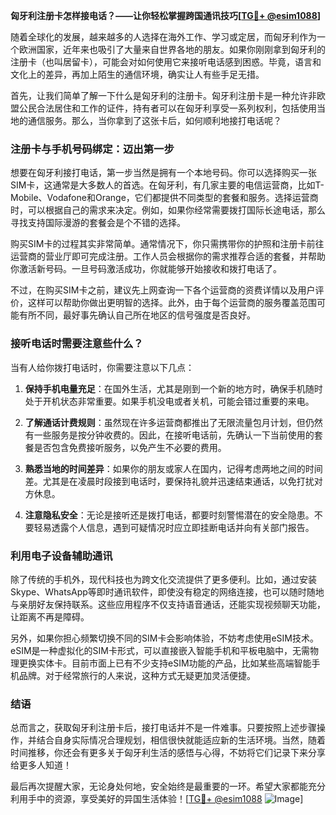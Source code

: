 **匈牙利注册卡怎样接电话？——让你轻松掌握跨国通讯技巧[[TG💪+ @esim1088](https://t.me/s/esim1088)]**

随着全球化的发展，越来越多的人选择在海外工作、学习或定居，而匈牙利作为一个欧洲国家，近年来也吸引了大量来自世界各地的朋友。如果你刚刚拿到匈牙利的注册卡（也叫居留卡），可能会对如何使用它来接听电话感到困惑。毕竟，语言和文化上的差异，再加上陌生的通信环境，确实让人有些手足无措。

首先，让我们简单了解一下什么是匈牙利的注册卡。匈牙利注册卡是一种允许非欧盟公民合法居住和工作的证件，持有者可以在匈牙利享受一系列权利，包括使用当地的通信服务。那么，当你拿到了这张卡后，如何顺利地接打电话呢？

### 注册卡与手机号码绑定：迈出第一步

想要在匈牙利接打电话，第一步当然是拥有一个本地号码。你可以选择购买一张SIM卡，这通常是大多数人的首选。在匈牙利，有几家主要的电信运营商，比如T-Mobile、Vodafone和Orange，它们都提供不同类型的套餐和服务。选择运营商时，可以根据自己的需求来决定。例如，如果你经常需要拨打国际长途电话，那么寻找支持国际漫游的套餐会是个不错的选择。

购买SIM卡的过程其实非常简单。通常情况下，你只需携带你的护照和注册卡前往运营商的营业厅即可完成注册。工作人员会根据你的需求推荐合适的套餐，并帮助你激活新号码。一旦号码激活成功，你就能够开始接收和拨打电话了。

不过，在购买SIM卡之前，建议先上网查询一下各个运营商的资费详情以及用户评价，这样可以帮助你做出更明智的选择。此外，由于每个运营商的服务覆盖范围可能有所不同，最好事先确认自己所在地区的信号强度是否良好。

### 接听电话时需要注意些什么？

当有人给你拨打电话时，你需要注意以下几点：

1. **保持手机电量充足**：在国外生活，尤其是刚到一个新的地方时，确保手机随时处于开机状态非常重要。如果手机没电或者关机，可能会错过重要的来电。
   
2. **了解通话计费规则**：虽然现在许多运营商都推出了无限流量包月计划，但仍然有一些服务是按分钟收费的。因此，在接听电话前，先确认一下当前使用的套餐是否包含免费接听服务，以免产生不必要的费用。

3. **熟悉当地的时间差异**：如果你的朋友或家人在国内，记得考虑两地之间的时间差。尤其是在凌晨时段接到电话时，要保持礼貌并迅速结束通话，以免打扰对方休息。

4. **注意隐私安全**：无论是接听还是拨打电话，都要时刻警惕潜在的安全隐患。不要轻易透露个人信息，遇到可疑情况时应立即挂断电话并向有关部门报告。

### 利用电子设备辅助通讯

除了传统的手机外，现代科技也为跨文化交流提供了更多便利。比如，通过安装Skype、WhatsApp等即时通讯软件，即使没有稳定的网络连接，也可以随时随地与亲朋好友保持联系。这些应用程序不仅支持语音通话，还能实现视频聊天功能，让距离不再是障碍。

另外，如果你担心频繁切换不同的SIM卡会影响体验，不妨考虑使用eSIM技术。eSIM是一种虚拟化的SIM卡形式，可以直接嵌入智能手机和平板电脑中，无需物理更换实体卡。目前市面上已有不少支持eSIM功能的产品，比如某些高端智能手机品牌。对于经常旅行的人来说，这种方式无疑更加灵活便捷。

### 结语

总而言之，获取匈牙利注册卡后，接打电话并不是一件难事。只要按照上述步骤操作，并结合自身实际情况合理规划，相信很快就能适应新的生活环境。当然，随着时间推移，你还会有更多关于匈牙利生活的感悟与心得，不妨将它们记录下来分享给更多人知道！

最后再次提醒大家，无论身处何地，安全始终是最重要的一环。希望大家都能充分利用手中的资源，享受美好的异国生活体验！[[TG💪+ @esim1088](https://t.me/s/esim1088) ![Image](https://i.postimg.cc/4NQfJmqS/Snipaste-2025-05-13-00-14-12.png)]